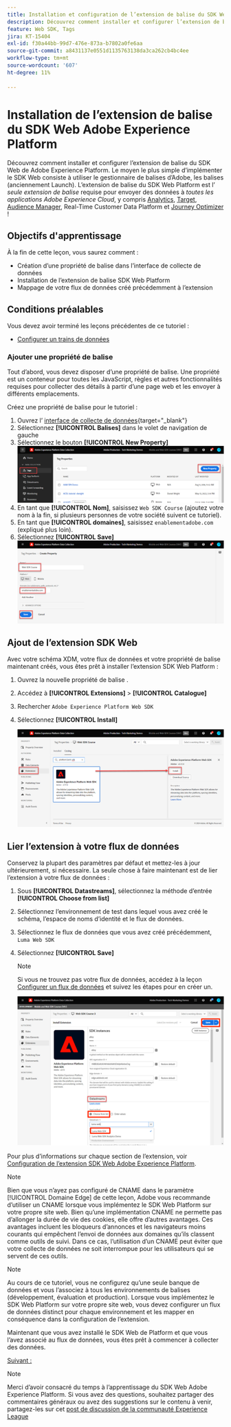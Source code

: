 ```yaml
---
title: Installation et configuration de l’extension de balise du SDK Web Adobe Experience Platform
description: Découvrez comment installer et configurer l’extension de balise SDK Web Platform dans l’interface de collecte de données. Cette leçon fait partie du tutoriel Implémentation d’Adobe Experience Cloud avec le SDK web.
feature: Web SDK, Tags
jira: KT-15404
exl-id: f30a44bb-99d7-476e-873a-b7802a0fe6aa
source-git-commit: a8431137e0551d1135763138da3ca262cb4bc4ee
workflow-type: tm+mt
source-wordcount: '607'
ht-degree: 11%

---
```


# Installation de l’extension de balise du SDK Web Adobe Experience Platform

Découvrez comment installer et configurer l’extension de balise du SDK Web de Adobe Experience Platform. Le moyen le plus simple d’implémenter le SDK Web consiste à utiliser le gestionnaire de balises d’Adobe, les balises (anciennement Launch). L’extension de balise du SDK Web Platform est l’ _seule extension de balise_ requise pour envoyer des données à _toutes les applications Adobe Experience Cloud_, y compris [Analytics](setup-analytics.md), [Target](setup-target.md), [Audience Manager](setup-audience-manager.md), Real-Time Customer Data Platform et [Journey Optimizer](setup-web-channel.md) !

## Objectifs d&#39;apprentissage

À la fin de cette leçon, vous saurez comment :

* Création d’une propriété de balise dans l’interface de collecte de données
* Installation de l’extension de balise SDK Web Platform
* Mappage de votre flux de données créé précédemment à l’extension

## Conditions préalables

Vous devez avoir terminé les leçons précédentes de ce tutoriel :

* [Configurer un trains de données](configure-datastream.md)

### Ajouter une propriété de balise

Tout d’abord, vous devez disposer d’une propriété de balise. Une propriété est un conteneur pour toutes les JavaScript, règles et autres fonctionnalités requises pour collecter des détails à partir d’une page web et les envoyer à différents emplacements.

Créez une propriété de balise pour le tutoriel :

1. Ouvrez l’ [ interface de collecte de données](https://launch.adobe.com/){target="_blank"}
1. Sélectionnez **[!UICONTROL Balises]** dans le volet de navigation de gauche
1. Sélectionnez le bouton **[!UICONTROL New Property]**
   ![Ajouter une nouvelle propriété](assets/websdk-property-addNewProperty.png)
1. En tant que **[!UICONTROL Nom]**, saisissez `Web SDK Course` (ajoutez votre nom à la fin, si plusieurs personnes de votre société suivent ce tutoriel).
1. En tant que **[!UICONTROL domaines]**, saisissez `enablementadobe.com` (expliqué plus loin).
1. Sélectionnez **[!UICONTROL Save]**
   ![Détails de la propriété](assets/websdk-property-propertyDetails.png)

## Ajout de l’extension SDK Web

Avec votre schéma XDM, votre flux de données et votre propriété de balise maintenant créés, vous êtes prêt à installer l’extension SDK Web Platform :

1. Ouvrez la nouvelle propriété de balise .
1. Accédez à **[!UICONTROL Extensions]** > **[!UICONTROL Catalogue]**
1. Rechercher `Adobe Experience Platform Web SDK`
1. Sélectionnez **[!UICONTROL Install]**

   ![Installer l’extension SDK Web](assets/extension-platform-web-sdk.png)


## Lier l’extension à votre flux de données

Conservez la plupart des paramètres par défaut et mettez-les à jour ultérieurement, si nécessaire. La seule chose à faire maintenant est de lier l’extension à votre flux de données :

1. Sous **[!UICONTROL Datastreams]**, sélectionnez la méthode d’entrée **[!UICONTROL Choose from list]**
1. Sélectionnez l’environnement de test dans lequel vous avez créé le schéma, l’espace de noms d’identité et le flux de données.
1. Sélectionnez le flux de données que vous avez créé précédemment, `Luma Web SDK`
1. Sélectionnez **[!UICONTROL Save]**

   >[!NOTE]
   >
   > Si vous ne trouvez pas votre flux de données, accédez à la leçon [Configurer un flux de données](configure-datastream.md) et suivez les étapes pour en créer un.

   ![Sélection de flux de données](assets/extension-luma-web-sdk-datastream-extension.png)

Pour plus d’informations sur chaque section de l’extension, voir [Configuration de l’extension SDK Web Adobe Experience Platform](https://experienceleague.adobe.com/en/docs/experience-platform/tags/extensions/client/web-sdk/web-sdk-extension-configuration).

>[!NOTE]
>
>Bien que vous n’ayez pas configuré de CNAME dans le paramètre [!UICONTROL Domaine Edge] de cette leçon, Adobe vous recommande d’utiliser un CNAME lorsque vous implémentez le SDK Web Platform sur votre propre site web. Bien quʼune implémentation CNAME ne permette pas dʼallonger la durée de vie des cookies, elle offre dʼautres avantages. Ces avantages incluent les bloqueurs d’annonces et les navigateurs moins courants qui empêchent l’envoi de données aux domaines qu’ils classent comme outils de suivi. Dans ce cas, lʼutilisation dʼun CNAME peut éviter que votre collecte de données ne soit interrompue pour les utilisateurs qui se servent de ces outils.

>[!NOTE]
>
>Au cours de ce tutoriel, vous ne configurez qu’une seule banque de données et vous l’associez à tous les environnements de balises (développement, évaluation et production). Lorsque vous implémentez le SDK Web Platform sur votre propre site web, vous devez configurer un flux de données distinct pour chaque environnement et les mapper en conséquence dans la configuration de l’extension.

Maintenant que vous avez installé le SDK Web de Platform et que vous l’avez associé au flux de données, vous êtes prêt à commencer à collecter des données.

[Suivant : ](create-data-elements.md)

>[!NOTE]
>
>Merci d’avoir consacré du temps à l’apprentissage du SDK Web Adobe Experience Platform. Si vous avez des questions, souhaitez partager des commentaires généraux ou avez des suggestions sur le contenu à venir, partagez-les sur cet [post de discussion de la communauté Experience League](https://experienceleaguecommunities.adobe.com/t5/adobe-experience-platform-data/tutorial-discussion-implement-adobe-experience-cloud-with-web/td-p/444996)
